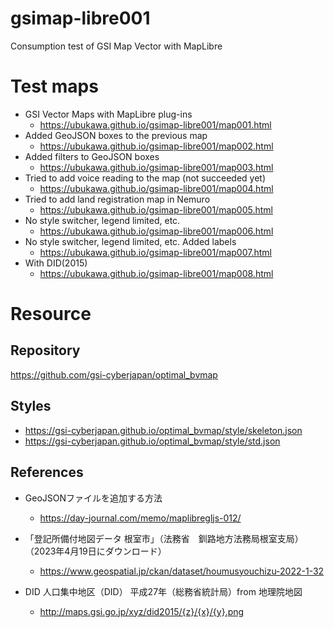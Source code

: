 # gsimap-libre001
Consumption test of GSI Map Vector with MapLibre

# Test maps
- GSI Vector Maps with MapLibre plug-ins
  - https://ubukawa.github.io/gsimap-libre001/map001.html
- Added GeoJSON boxes to the previous map
  - https://ubukawa.github.io/gsimap-libre001/map002.html
- Added filters to GeoJSON boxes
  - https://ubukawa.github.io/gsimap-libre001/map003.html
- Tried to add voice reading to the map (not succeeded yet)
  - https://ubukawa.github.io/gsimap-libre001/map004.html
- Tried to add land registration map in Nemuro
  - https://ubukawa.github.io/gsimap-libre001/map005.html
- No style switcher, legend limited, etc.
  - https://ubukawa.github.io/gsimap-libre001/map006.html
- No style switcher, legend limited, etc. Added labels
  - https://ubukawa.github.io/gsimap-libre001/map007.html
- With DID(2015)
  - https://ubukawa.github.io/gsimap-libre001/map008.html

# Resource
## Repository
https://github.com/gsi-cyberjapan/optimal_bvmap
## Styles
- https://gsi-cyberjapan.github.io/optimal_bvmap/style/skeleton.json
- https://gsi-cyberjapan.github.io/optimal_bvmap/style/std.json

## References
- GeoJSONファイルを追加する方法
  - https://day-journal.com/memo/maplibregljs-012/

- 「登記所備付地図データ 根室市」（法務省　釧路地方法務局根室支局）（2023年4月19日にダウンロード）
  - https://www.geospatial.jp/ckan/dataset/houmusyouchizu-2022-1-32

- DID 人口集中地区（DID） 平成27年（総務省統計局）from 地理院地図
  - http://maps.gsi.go.jp/xyz/did2015/{z}/{x}/{y}.png